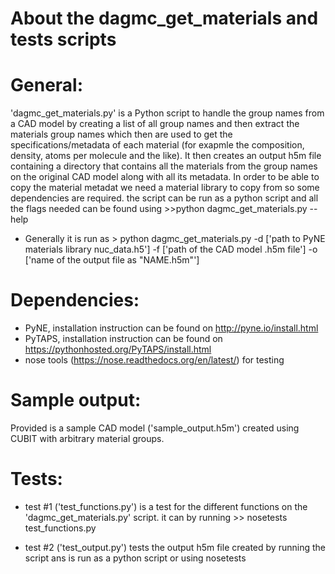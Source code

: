 About the dagmc_get_materials and tests scripts
====
# General:
'dagmc_get_materials.py' is a Python script to handle the group names from a CAD model by creating a list of all group names and then extract the materials group names which then are used to get the specifications/metadata of each material (for exapmle the composition, density, atoms per molecule and the like). It then creates an output h5m file containing a directory that contains all the materials from the group names on the original CAD model along with all its metadata. In order to be able to copy the material metadat we need a material library to copy from so some dependencies are required.
the script can be run as a python script and all the flags needed can be found using >>python dagmc_get_materials.py --help

- Generally it is run as > python dagmc_get_materials.py -d ['path to PyNE materials library nuc_data.h5'] -f ['path of the CAD model .h5m file'] -o ['name of the output file as "NAME.h5m"']


# Dependencies:
- PyNE, installation instruction can be found on http://pyne.io/install.html
- PyTAPS, installation instruction can be found on https://pythonhosted.org/PyTAPS/install.html
- nose tools (https://nose.readthedocs.org/en/latest/) for testing

# Sample output:
Provided is a sample CAD model ('sample_output.h5m') created using CUBIT with arbitrary material groups.

# Tests:
- test #1 ('test_functions.py') is a test for the different functions on the 'dagmc_get_materials.py' script. it can by running >> nosetests test_functions.py

- test #2 ('test_output.py') tests the output h5m file created by running the script ans is run as a python script or using nosetests  
